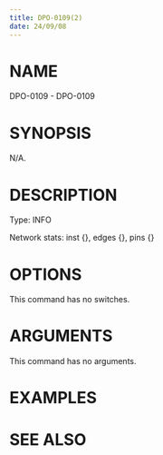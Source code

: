 ```yaml
---
title: DPO-0109(2)
date: 24/09/08
---
```


# NAME

DPO-0109 - DPO-0109

# SYNOPSIS

N/A.

# DESCRIPTION

Type: INFO

Network stats: inst {}, edges {}, pins {}

# OPTIONS

This command has no switches.

# ARGUMENTS

This command has no arguments.

# EXAMPLES

# SEE ALSO
